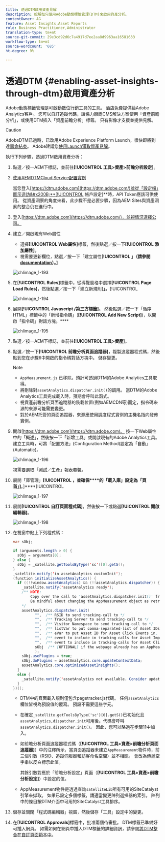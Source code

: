 ```yaml
---
title: 透過DTM啟用資產見解
description: 瞭解如何使用Adobe動態標籤管理(DTM)來啟用資產分析。
contentOwner: AG
feature: Asset Insights,Asset Reports
role: Business Practitioner,Administrator
translation-type: tm+mt
source-git-commit: 29e3cd92d6c7a4917d7ee2aa8d9963aa16581633
workflow-type: tm+mt
source-wordcount: '685'
ht-degree: 0%

---
```



# 透過DTM {#enabling-asset-insights-through-dtm}啟用資產分析

Adobe動態標籤管理是可啟動數位行銷工具的工具。 酒店免費提供給Adobe Analytics客戶。 您可以自訂追蹤代碼，讓協力廠商CMS解決方案使用「資產前瞻分析」，或使用DTM插入「資產前瞻分析」標籤。 只有影像才支援並提供見解。

>[!CAUTION]
>
>AdobeDTM已過時，已改用Adobe Experience Platform Launch，很快即將到達[壽命結束](https://medium.com/launch-by-adobe/dtm-plans-for-a-sunset-3c6aab003a6f)。 Adobe建議您[使用Launch獲取資產見解](https://experienceleague.adobe.com/docs/experience-manager-learn/assets/advanced/asset-insights-launch-tutorial.html)。

執行下列步驟，透過DTM啟用資產分析：

1. 點選／按一AEM下標誌，並前往&#x200B;**[!UICONTROL 工具>資產>前瞻分析設定]**。
1. [使用AEMDTMCloud Service配置實例](../sites-administering/dtm.md)

   當您登入[https://dtm.adobe.com](https://dtm.adobe.com/)並從「設定檔」圖示造訪&#x200B;**[!UICONTROL 帳戶設定]**&#x200B;時，API Token應該可供使用。 從資產洞察的角度來看，此步驟不是必要步驟，因為AEM Sites與資產洞察的整合仍在進行中。

1. 登入[https://dtm.adobe.com](https://dtm.adobe.com/)，並視情況選擇公司。
1. 建立／開啟現有Web屬性

   * 選擇&#x200B;**[!UICONTROL Web屬性]**&#x200B;標籤，然後點選／按一下&#x200B;**[!UICONTROL 添加屬性]**。
   * 視需要更新欄位，點選／按一下「建立屬性&#x200B;**[!UICONTROL 」（請參閱[documentation](https://helpx.adobe.com/experience-manager/using/dtm.html)）。]**

   ![chlimage_1-193](assets/chlimage_1-193.png)

1. 在&#x200B;**[!UICONTROL Rules]**&#x200B;標籤中，從導覽窗格中選擇&#x200B;**[!UICONTROL Page Load Rules]**，然後點選／按一下「建立新規則&#x200B;]**」。**[!UICONTROL 

   ![chlimage_1-194](assets/chlimage_1-194.png)

1. 展開&#x200B;**[!UICONTROL Javascript /第三方標籤]**。 然後點選／按一下「循序HTML」標籤中的「新增指令碼」(**[!UICONTROL Add New Script]**)，以開啟「指令碼」對話方塊。****

   ![chlimage_1-195](assets/chlimage_1-195.png)

1. 點選／按一AEM下標誌，並前往&#x200B;**[!UICONTROL 工具>資產]**。
1. 點選／按一下&#x200B;**[!UICONTROL 前瞻分析頁面追蹤器]**，複製追蹤器程式碼，然後貼到您在步驟6中開啟的指令碼對話方塊中。 儲存變更。

   >[!NOTE]
   >
   >* `AppMeasurement.js` 已移除。預計可透過DTM的Adobe Analytics工具取得。
   >* 將刪除對`assetAnalytics.dispatcher.init()`的調用。 當DTM的Adobe Analytics工具完成載入時，預期會呼叫此函式。
   >* 視資產前瞻分析頁面追蹤器的裝載位置(例如AEMCDN等)而定，指令碼來源的來源可能需要變更。
   >* 對於AEM托管的頁面追蹤器，來源應使用調度程式實例的主機名指向發佈實例。


1. 開啟[https://dtm.adobe.com](https://dtm.adobe.com)。 按一下Web屬性中的「概述」，然後按一下「新增工具」或開啟現有的Adobe Analytics工具。 建立工具時，可將「配置方法」(Configuration Method)設定為「自動」(Automatic)。

   ![chlimage_1-196](assets/chlimage_1-196.png)

   視需要選取「測試／生產」報表套裝。

1. 展開「庫管理」**[!UICONTROL ，並確保****的「載入庫」設定為「頁首」]**。]****[!UICONTROL 

   ![chlimage_1-197](assets/chlimage_1-197.png)

1. 展開&#x200B;**[!UICONTROL 自訂頁面程式碼]**，然後按一下或點選&#x200B;**[!UICONTROL 開啟編輯器]**。

   ![chlimage_1-198](assets/chlimage_1-198.png)

1. 在視窗中貼上下列程式碼：

   ```java
   var sObj;
   
   if (arguments.length > 0) {
     sObj = arguments[0];
   } else {
     sObj = _satellite.getToolsByType('sc')[0].getS();
   }
   _satellite.notify('in assetAnalytics customInit');
   (function initializeAssetAnalytics() {
     if ((!!window.assetAnalytics) && (!!assetAnalytics.dispatcher)) {
       _satellite.notify('assetAnalytics ready');
       /** NOTE:
           Copy over the call to 'assetAnalytics.dispatcher.init()' from Assets Pagetracker
           Be mindful about changing the AppMeasurement object as retrieved above.
       */
       assetAnalytics.dispatcher.init(
             "",  /** RSID to send tracking-call to */
             "",  /** Tracking Server to send tracking-call to */
             "",  /** Visitor Namespace to send tracking-call to */
             "",  /** listVar to put comma-separated-list of Asset IDs for Asset Impression Events in tracking-call, e.g. 'listVar1' */
             "",  /** eVar to put Asset ID for Asset Click Events in, e.g. 'eVar3' */
             "",  /** event to include in tracking-calls for Asset Impression Events, e.g. 'event8' */
             "",  /** event to include in tracking-calls for Asset Click Events, e.g. 'event7' */
             sObj  /** [OPTIONAL] if the webpage already has an AppMeasurement object, please include the object here. If unspecified, Pagetracker Core shall create its own AppMeasurement object */
             );
       sObj.usePlugins = true;
       sObj.doPlugins = assetAnalytics.core.updateContextData;
       assetAnalytics.core.optimizedAssetInsights();
     }
     else {
       _satellite.notify('assetAnalytics not available. Consider updating the Custom Page Code', 4);
     }
   })();
   ```

   * DTM中的頁面載入規則僅包含pagetracker.js代碼。 任何`assetAnalytics`欄位皆視為預設值的覆寫。 預設不需要這些字元。
   * 在確定`_satellite.getToolsByType('sc')[0].getS()`已初始化且`assetAnalytics,dispatcher.init`可用後，代碼會呼叫`assetAnalytics.dispatcher.init()`。 因此，您可以略過在步驟11中加入。
   * 如前瞻分析頁面追蹤器程式碼（**[!UICONTROL 工具>資產>前瞻分析頁面追蹤器]**）中的注釋所示，當頁面追蹤器未建立`AppMeasurement`物件時，前三個引數（RSID、追蹤伺服器和訪客命名空間）並不相關。 會改為傳遞空字串以反白標示此值。

      其餘引數對應於「前瞻分析設定」頁面（**[!UICONTROL 工具>資產>前瞻分析設定]**）中設定的值。

   * AppMeasurement物件是透過查詢`satelliteLib`所有可用的SiteCatalyst引擎來擷取。 如果已設定多個標籤，請適當變更陣列選擇器的索引。 陣列中的條目按DTM介面中可用的SiteCatalyst工具排序。

1. 儲存並關閉「程式碼編輯器」視窗，然後儲存「工具」設定中的變更。
1. 在&#x200B;**[!UICONTROL Approvals]**&#x200B;標籤中，批准兩個待審批。 DTM標籤已準備好可插入網頁。 如需如何在網頁中插入DTM標籤的詳細資訊，請參閱[將DTM整合在自訂頁面範本中](https://blogs.adobe.com/experiencedelivers/experience-management/integrating-dtm-custom-aem6-page-template/)。

